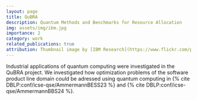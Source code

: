 ```yaml
---
layout: page
title: QuBRA
description: Quantum Methods and Benchmarks for Resource Allocation
img: assets/img/ibm.jpg
importance: 2
category: work
related_publications: true
attribution: Thumbnail image by [IBM Research](https://www.flickr.com/photos/ibm_research_zurich/), on [Flickr](https://www.flickr.com/photos/ibm_research_zurich/51248690716/), licensed under [CC BY 2.0](https://creativecommons.org/licenses/by/2.0/).
---
```


Industrial applications of quantum computing were investigated in the QuBRA project.
We investigated how optimization problems of the software product line domain could be adressed using quantum computing in {% cite DBLP:conf/icse-qse/AmmermannBESS23 %} and {% cite DBLP:conf/icse-qse/AmmermannBBS24 %}.